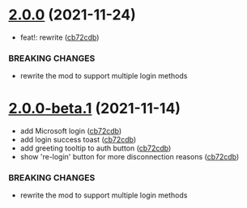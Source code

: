 # [2.0.0](https://github.com/axieum/authme/compare/v1.5.0...v2.0.0) (2021-11-24)


* feat!: rewrite ([cb72cdb](https://github.com/axieum/authme/commit/cb72cdb6e37a01cd20a581a107b3fbe96ffd9c70))


### BREAKING CHANGES

* rewrite the mod to support multiple login methods

# [2.0.0-beta.1](https://github.com/axieum/authme/compare/v1.5.0...v2.0.0-beta.1) (2021-11-14)


* add Microsoft login ([cb72cdb](https://github.com/axieum/authme/commit/cb72cdb6e37a01cd20a581a107b3fbe96ffd9c70))
* add login success toast ([cb72cdb](https://github.com/axieum/authme/commit/cb72cdb6e37a01cd20a581a107b3fbe96ffd9c70))
* add greeting tooltip to auth button ([cb72cdb](https://github.com/axieum/authme/commit/cb72cdb6e37a01cd20a581a107b3fbe96ffd9c70))
* show 're-login' button for more disconnection reasons ([cb72cdb](https://github.com/axieum/authme/commit/cb72cdb6e37a01cd20a581a107b3fbe96ffd9c70))


### BREAKING CHANGES

* rewrite the mod to support multiple login methods
